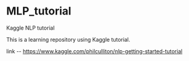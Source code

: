 # MLP_tutorial

Kaggle NLP tutorial

This is a learning repository using Kaggle tutorial.

link -- https://www.kaggle.com/philculliton/nlp-getting-started-tutorial